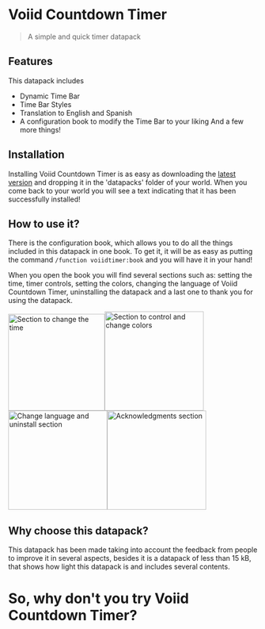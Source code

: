 # Voiid Countdown Timer
> A simple and quick timer datapack

## Features
This datapack includes
- Dynamic Time Bar
- Time Bar Styles
- Translation to English and Spanish
- A configuration book to modify the Time Bar to your liking
And a few more things!

## Installation
Installing Voiid Countdown Timer is as easy as downloading the [latest version](https://github.com/maxxvoiid/voiidcountdown/releases/latest) and dropping it in the 'datapacks' folder of your world. When you come back to your world you will see a text indicating that it has been successfully installed!

## How to use it?
There is the configuration book, which allows you to do all the things included in this datapack in one book. To get it, it will be as easy as putting the command `/function voiidtimer:book` and you will have it in your hand!

When you open the book you will find several sections such as: setting the time, timer controls, setting the colors, changing the language of Voiid Countdown Timer, uninstalling the datapack and a last one to thank you for using the datapack.

<img src="https://i.ibb.co/CWJm2Xz/Screenshot-1.png" alt="Section to change the time" width="195"/><img src="https://i.ibb.co/Nstjg0J/Screenshot-2.png" alt="Section to control and change colors" width="200"/><img src="https://i.ibb.co/nghBfwX/Screenshot-3.png" alt="Change language and uninstall section" width="200"/><img src="https://i.ibb.co/yybBb9s/image.png" alt="Acknowledgments section" width="200"/>

## Why choose this datapack?
This datapack has been made taking into account the feedback from people to improve it in several aspects, besides it is a datapack of less than 15 kB, that shows how light this datapack is and includes several contents.

# So, why don't you try Voiid Countdown Timer?
